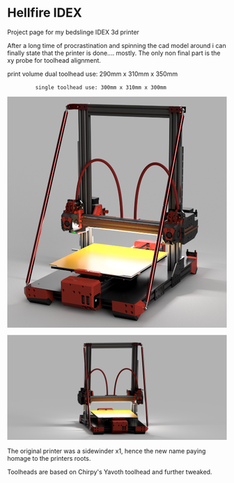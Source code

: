 # Hellfire IDEX
Project page for my bedslinge IDEX 3d printer

After a long time of procrastination and spinning the cad model around i can finally state that the printer is done.... mostly.
The only non final part is the xy probe for toolhead alignment.

print volume dual toolhead use:  290mm x 310mm x 350mm

             single toolhead use: 300mm x 310mm x 300mm


![alt text]({7375AE07-6795-42A0-BE48-89EF454D40B0}.png)

![alt text](8d19c64a-38a3-466d-8e4d-e0e45753a5ee-1.PNG)

The original printer was a sidewinder x1, hence the new name paying homage to the printers roots.

Toolheads are based on Chirpy's Yavoth toolhead and further tweaked.

